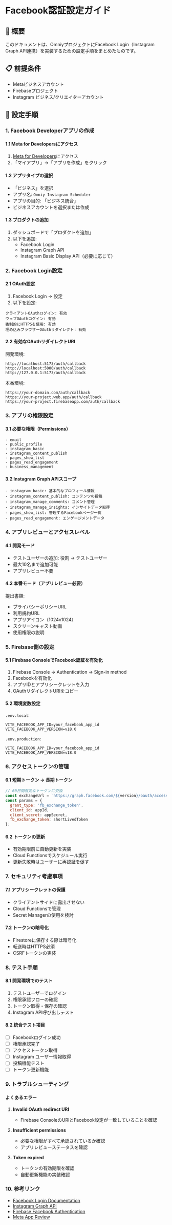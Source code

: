 # Facebook認証設定ガイド

## 🎯 概要
このドキュメントは、OmniyプロジェクトにFacebook Login（Instagram Graph API連携）を実装するための設定手順をまとめたものです。

## 📋 前提条件
- Metaビジネスアカウント
- Firebaseプロジェクト
- Instagram ビジネス/クリエイターアカウント

## 🔧 設定手順

### 1. Facebook Developerアプリの作成

#### 1.1 Meta for Developersにアクセス
1. [Meta for Developers](https://developers.facebook.com/)にアクセス
2. 「マイアプリ」→「アプリを作成」をクリック

#### 1.2 アプリタイプの選択
- 「ビジネス」を選択
- アプリ名: `Omniy Instagram Scheduler`
- アプリの目的: 「ビジネス統合」
- ビジネスアカウントを選択または作成

#### 1.3 プロダクトの追加
1. ダッシュボードで「プロダクトを追加」
2. 以下を追加:
   - Facebook Login
   - Instagram Graph API
   - Instagram Basic Display API（必要に応じて）

### 2. Facebook Login設定

#### 2.1 OAuth設定
1. Facebook Login → 設定
2. 以下を設定:
```
クライアントOAuthログイン: 有効
ウェブOAuthログイン: 有効
強制的にHTTPSを使用: 有効
埋め込みブラウザーOAuthリダイレクト: 有効
```

#### 2.2 有効なOAuthリダイレクトURI
開発環境:
```
http://localhost:5173/auth/callback
http://localhost:5000/auth/callback
http://127.0.0.1:5173/auth/callback
```

本番環境:
```
https://your-domain.com/auth/callback
https://your-project.web.app/auth/callback
https://your-project.firebaseapp.com/auth/callback
```

### 3. アプリの権限設定

#### 3.1 必要な権限（Permissions）
```
- email
- public_profile
- instagram_basic
- instagram_content_publish
- pages_show_list
- pages_read_engagement
- business_management
```

#### 3.2 Instagram Graph APIスコープ
```
- instagram_basic: 基本的なプロフィール情報
- instagram_content_publish: コンテンツの投稿
- instagram_manage_comments: コメント管理
- instagram_manage_insights: インサイトデータ取得
- pages_show_list: 管理するFacebookページ一覧
- pages_read_engagement: エンゲージメントデータ
```

### 4. アプリレビューとアクセスレベル

#### 4.1 開発モード
- テストユーザーの追加: 役割 → テストユーザー
- 最大10名まで追加可能
- アプリレビュー不要

#### 4.2 本番モード（アプリレビュー必要）
提出書類:
- プライバシーポリシーURL
- 利用規約URL
- アプリアイコン（1024x1024）
- スクリーンキャスト動画
- 使用権限の説明

### 5. Firebase側の設定

#### 5.1 Firebase ConsoleでFacebook認証を有効化
1. Firebase Console → Authentication → Sign-in method
2. Facebookを有効化
3. アプリIDとアプリシークレットを入力
4. OAuthリダイレクトURIをコピー

#### 5.2 環境変数設定
`.env.local`:
```env
VITE_FACEBOOK_APP_ID=your_facebook_app_id
VITE_FACEBOOK_APP_VERSION=v18.0
```

`.env.production`:
```env
VITE_FACEBOOK_APP_ID=your_facebook_app_id
VITE_FACEBOOK_APP_VERSION=v18.0
```

### 6. アクセストークンの管理

#### 6.1 短期トークン → 長期トークン
```javascript
// 60日間有効なトークンに交換
const exchangeUrl = `https://graph.facebook.com/${version}/oauth/access_token`;
const params = {
  grant_type: 'fb_exchange_token',
  client_id: appId,
  client_secret: appSecret,
  fb_exchange_token: shortLivedToken
};
```

#### 6.2 トークンの更新
- 有効期限前に自動更新を実装
- Cloud Functionsでスケジュール実行
- 更新失敗時はユーザーに再認証を促す

### 7. セキュリティ考慮事項

#### 7.1 アプリシークレットの保護
- クライアントサイドに露出させない
- Cloud Functionsで管理
- Secret Managerの使用を検討

#### 7.2 トークンの暗号化
- Firestoreに保存する際は暗号化
- 転送時はHTTPS必須
- CSRFトークンの実装

### 8. テスト手順

#### 8.1 開発環境でのテスト
1. テストユーザーでログイン
2. 権限承認フローの確認
3. トークン取得・保存の確認
4. Instagram API呼び出しテスト

#### 8.2 統合テスト項目
- [ ] Facebookログイン成功
- [ ] 権限承認完了
- [ ] アクセストークン取得
- [ ] Instagram ユーザー情報取得
- [ ] 投稿機能テスト
- [ ] トークン更新機能

### 9. トラブルシューティング

#### よくあるエラー
1. **Invalid OAuth redirect URI**
   - Firebase ConsoleのURIとFacebook設定が一致していることを確認

2. **Insufficient permissions**
   - 必要な権限がすべて承認されているか確認
   - アプリレビューステータスを確認

3. **Token expired**
   - トークンの有効期限を確認
   - 自動更新機能の実装確認

### 10. 参考リンク
- [Facebook Login Documentation](https://developers.facebook.com/docs/facebook-login/)
- [Instagram Graph API](https://developers.facebook.com/docs/instagram-api/)
- [Firebase Facebook Authentication](https://firebase.google.com/docs/auth/web/facebook-login)
- [Meta App Review](https://developers.facebook.com/docs/app-review)
